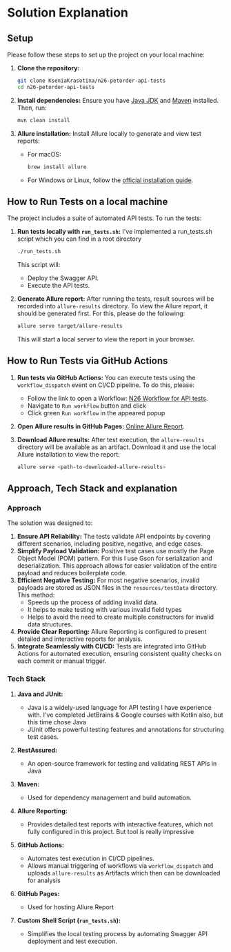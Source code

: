 # Solution Explanation

## Setup

Please follow these steps to set up the project on your local machine:

1. **Clone the repository:**
   ```bash
   git clone KseniaKrasotina/n26-petorder-api-tests
   cd n26-petorder-api-tests
   ```

2. **Install dependencies:**
   Ensure you have [Java JDK](https://www.oracle.com/java/technologies/javase-downloads.html) and [Maven](https://maven.apache.org/) installed. Then, run:
   ```bash
   mvn clean install
   ```

3. **Allure installation:**
   Install Allure locally to generate and view test reports:
    - For macOS:
      ```bash
      brew install allure
      ```
    - For Windows or Linux, follow the [official installation guide](https://docs.qameta.io/allure/#_installing_a_commandline).

## How to Run Tests on a local machine

The project includes a suite of automated API tests. To run the tests:

1. **Run tests locally with `run_tests.sh`:**
   I've implemented a run_tests.sh script which you can find in a root directory
   ```bash
   ./run_tests.sh
   ```
   This script will:
    - Deploy the Swagger API.
    - Execute the API tests.


2. **Generate Allure report:**
   After running the tests, result sources will be recorded into `allure-results` directory. 
To view the Allure report, it should be generated first. For this, please do the following:
   ```bash
   allure serve target/allure-results
   ```
   This will start a local server to view the report in your browser.


## How to Run Tests via GitHub Actions
1. **Run tests via GitHub Actions:**
   You can execute tests using the `workflow_dispatch` event on CI/CD pipeline. To do this, please:
   - Follow the link to open a Workflow: [N26 Workflow for API tests](https://github.com/KseniaKrasotina/n26-petorder-api-tests/actions/workflows/tests-gh-pages.yml).
   - Navigate to `Run workflow` button and click
   - Click green `Run workflow` in the appeared popup

2. **Open Allure results in GitHub Pages:** [Online Allure Report](https://kseniakrasotina.github.io/n26-petorder-api-tests/).
3. **Download Allure results:**
   After test execution, the `allure-results` directory will be available as an artifact. Download it and use the local Allure installation to view the report:
   ```bash
   allure serve <path-to-downloaded-allure-results>
   ```

## Approach, Tech Stack and explanation

### Approach

The solution was designed to:

1. **Ensure API Reliability:** The tests validate API endpoints by covering different scenarios, including positive, negative, and edge cases.
2. **Simplify Payload Validation:** Positive test cases use mostly the Page Object Model (POM) pattern. For this I use Gson for serialization and deserialization. This approach allows for easier validation of the entire payload and reduces boilerplate code.
3. **Efficient Negative Testing:** For most negative scenarios, invalid payloads are stored as JSON files in the `resources/testData` directory. This method:
    - Speeds up the process of adding invalid data.
    - It helps to make testing with various invalid field types
    - Helps to avoid the need to create multiple constructors for invalid data structures.
4. **Provide Clear Reporting:** Allure Reporting is configured to present detailed and interactive reports for analysis.
5. **Integrate Seamlessly with CI/CD:** Tests are integrated into GitHub Actions for automated execution, ensuring consistent quality checks on each commit or manual trigger.

### Tech Stack

1. **Java and JUnit:**
    - Java is a widely-used language for API testing I have experience with. I've completed JetBrains & Google courses with Kotlin also, but this time chose Java 
    - JUnit offers powerful testing features and annotations for structuring test cases.

2. **RestAssured:**
    - An open-source framework for testing and validating REST APIs in Java

3. **Maven:**
    - Used for dependency management and build automation. 

4. **Allure Reporting:**
    - Provides detailed test reports with interactive features, which not fully configured in this project. But tool is really impressive

5. **GitHub Actions:**
    - Automates test execution in CI/CD pipelines.
    - Allows manual triggering of workflows via `workflow_dispatch` and uploads `allure-results` as Artifacts which then can be downloaded for analysis

6. **GitHub Pages:**
   - Used for hosting Allure Report

7. **Custom Shell Script (`run_tests.sh`):**
    - Simplifies the local testing process by automating Swagger API deployment and test execution.
